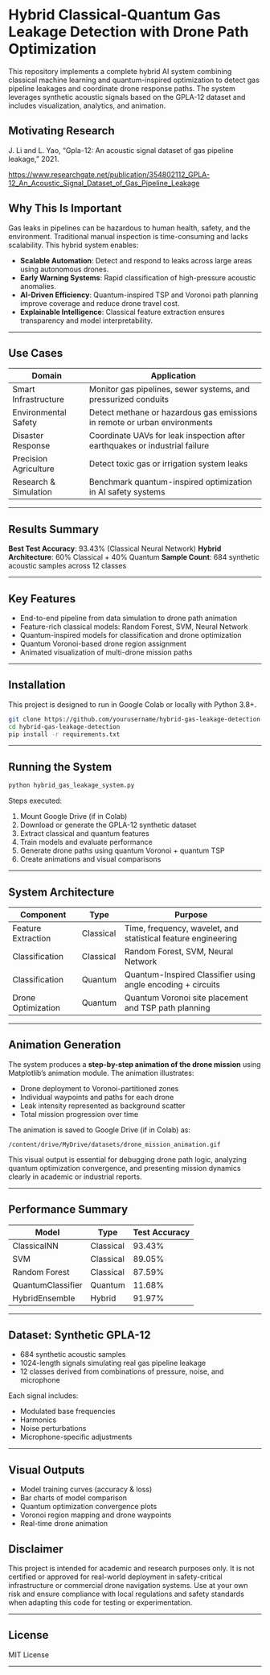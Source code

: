 # Hybrid Classical-Quantum Gas Leakage Detection with Drone Path Optimization

This repository implements a complete hybrid AI system combining classical machine learning and quantum-inspired optimization to detect gas pipeline leakages and coordinate drone response paths. The system leverages synthetic acoustic signals based on the GPLA-12 dataset and includes visualization, analytics, and animation.


## Motivating Research
J. Li and L. Yao, “Gpla-12: An acoustic signal dataset of gas pipeline leakage,” 2021.

https://www.researchgate.net/publication/354802112_GPLA-12_An_Acoustic_Signal_Dataset_of_Gas_Pipeline_Leakage 

## Why This Is Important

Gas leaks in pipelines can be hazardous to human health, safety, and the environment. Traditional manual inspection is time-consuming and lacks scalability. This hybrid system enables:

* **Scalable Automation**: Detect and respond to leaks across large areas using autonomous drones.
* **Early Warning Systems**: Rapid classification of high-pressure acoustic anomalies.
* **AI-Driven Efficiency**: Quantum-inspired TSP and Voronoi path planning improve coverage and reduce drone travel cost.
* **Explainable Intelligence**: Classical feature extraction ensures transparency and model interpretability.

---

## Use Cases

| Domain                | Application                                                                 |
| --------------------- | --------------------------------------------------------------------------- |
| Smart Infrastructure  | Monitor gas pipelines, sewer systems, and pressurized conduits              |
| Environmental Safety  | Detect methane or hazardous gas emissions in remote or urban environments   |
| Disaster Response     | Coordinate UAVs for leak inspection after earthquakes or industrial failure |
| Precision Agriculture | Detect toxic gas or irrigation system leaks                                 |
| Research & Simulation | Benchmark quantum-inspired optimization in AI safety systems                |

---

## Results Summary

**Best Test Accuracy**: 93.43% (Classical Neural Network)
**Hybrid Architecture**: 60% Classical + 40% Quantum
**Sample Count**: 684 synthetic acoustic samples across 12 classes

---

## Key Features

* End-to-end pipeline from data simulation to drone path animation
* Feature-rich classical models: Random Forest, SVM, Neural Network
* Quantum-inspired models for classification and drone optimization
* Quantum Voronoi-based drone region assignment
* Animated visualization of multi-drone mission paths

---

## Installation

This project is designed to run in Google Colab or locally with Python 3.8+.

```bash
git clone https://github.com/yourusername/hybrid-gas-leakage-detection.git
cd hybrid-gas-leakage-detection
pip install -r requirements.txt
```

---

## Running the System

```python
python hybrid_gas_leakage_system.py
```

Steps executed:

1. Mount Google Drive (if in Colab)
2. Download or generate the GPLA-12 synthetic dataset
3. Extract classical and quantum features
4. Train models and evaluate performance
5. Generate drone paths using quantum Voronoi + quantum TSP
6. Create animations and visual comparisons

---

## System Architecture

| Component          | Type      | Purpose                                                       |
| ------------------ | --------- | ------------------------------------------------------------- |
| Feature Extraction | Classical | Time, frequency, wavelet, and statistical feature engineering |
| Classification     | Classical | Random Forest, SVM, Neural Network                            |
| Classification     | Quantum   | Quantum-Inspired Classifier using angle encoding + circuits   |
| Drone Optimization | Quantum   | Quantum Voronoi site placement and TSP path planning          |

---

## Animation Generation

The system produces a **step-by-step animation of the drone mission** using Matplotlib’s animation module. The animation illustrates:

* Drone deployment to Voronoi-partitioned zones
* Individual waypoints and paths for each drone
* Leak intensity represented as background scatter
* Total mission progression over time

The animation is saved to Google Drive (if in Colab) as:

```
/content/drive/MyDrive/datasets/drone_mission_animation.gif
```

This visual output is essential for debugging drone path logic, analyzing quantum optimization convergence, and presenting mission dynamics clearly in academic or industrial reports.

---

## Performance Summary

| Model             | Type      | Test Accuracy |
| ----------------- | --------- | ------------- |
| ClassicalNN       | Classical | 93.43%        |
| SVM               | Classical | 89.05%        |
| Random Forest     | Classical | 87.59%        |
| QuantumClassifier | Quantum   | 11.68%        |
| HybridEnsemble    | Hybrid    | 91.97%        |

---

## Dataset: Synthetic GPLA-12

* 684 synthetic acoustic samples
* 1024-length signals simulating real gas pipeline leakage
* 12 classes derived from combinations of pressure, noise, and microphone

Each signal includes:

* Modulated base frequencies
* Harmonics
* Noise perturbations
* Microphone-specific adjustments

---

## Visual Outputs

* Model training curves (accuracy & loss)
* Bar charts of model comparison
* Quantum optimization convergence plots
* Voronoi region mapping and drone waypoints
* Real-time drone animation


## Disclaimer
This project is intended for academic and research purposes only.
It is not certified or approved for real-world deployment in safety-critical infrastructure or commercial drone navigation systems.
Use at your own risk and ensure compliance with local regulations and safety standards when adapting this code for testing or experimentation.

---

## License

MIT License

---

